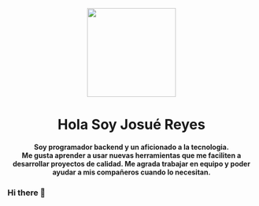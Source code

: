 <div id="header" align="center">
   <img src="https://media.giphy.com/media/PI3QGKFN6XZUCMMqJm/giphy.gif" width="180" frameBorder="0" class="giphy-embed" allowFullScreen />   
   <h1 align="center">Hola Soy Josué Reyes</h1>
   <h4 align="center">Soy programador backend y un aficionado a la tecnologia. <br>Me gusta aprender a usar nuevas herramientas que me faciliten a desarrollar proyectos de calidad. Me agrada trabajar en equipo y poder ayudar a mis compañeros cuando lo necesitan.</h4>
</div>

### Hi there 👋

<!--
**josuered4/josuered4** is a ✨ _special_ ✨ repository because its `README.md` (this file) appears on your GitHub profile.

Here are some ideas to get you started:

- 🔭 I’m currently working on ...
- 🌱 I’m currently learning ...
- 👯 I’m looking to collaborate on ...
- 🤔 I’m looking for help with ...
- 💬 Ask me about ...
- 📫 How to reach me: ...
- 😄 Pronouns: ...
- ⚡ Fun fact: ...
-->

